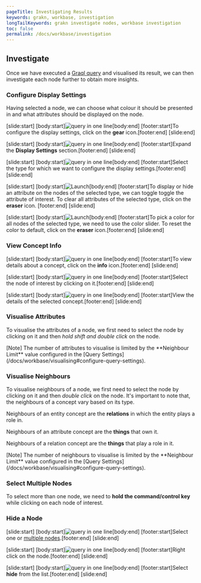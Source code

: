 ```yaml
---
pageTitle: Investigating Results
keywords: grakn, workbase, investigation
longTailKeywords: grakn investigate nodes, workbase investigation
toc: false
permalink: /docs/workbase/investigation
---
```


## Investigate
Once we have executed a [Graql query](/docs/query/overview) and visualised its result, we can then investigate each node further to obtain more insights.

### Configure Display Settings
Having selected a node, we can choose what colour it should be presented in and what attributes should be displayed on the node.
<div class="slideshow">

[slide:start]
[body:start]![query in one line](/docs/images/workbase/1.1.1/investigate_display-settings.png)[body:end]
[footer:start]To configure the display settings, click on the **gear** icon.[footer:end]
[slide:end]
<!-- -->
[slide:start]
[body:start]![query in one line](/docs/images/workbase/1.1.1/investigate_display-settings-tab.png)[body:end]
[footer:start]Expand the **Display Settings** section.[footer:end]
[slide:end]
<!-- -->
[slide:start]
[body:start]![query in one line](/docs/images/workbase/1.1.1/investigate_display-settings-select-type.png)[body:end]
[footer:start]Select the type for which we want to configure the display settings.[footer:end]
[slide:end]
<!-- -->
[slide:start]
[body:start]![Launch](/docs/images/workbase/1.1.1/investigate_display-settings-select-label.png)[body:end]
[footer:start]To display or hide an attribute on the nodes of the selected type, we can toggle toggle the attribute of interest. To clear all attributes of the selected type, click on the **eraser** icon. [footer:end]
[slide:end]
<!-- -->
[slide:start]
[body:start]![Launch](/docs/images/workbase/1.1.1/investigate_display-settings-select-colour.png)[body:end]
[footer:start]To pick a color for all nodes of the selected type, we need to use the color slider. To reset the color to default, click on the **eraser** icon.[footer:end]
[slide:end]

</div>

### View Concept Info
<div class="slideshow">

[slide:start]
[body:start]![query in one line](/docs/images/workbase/1.1.1/investigate_info-tab.png)[body:end]
[footer:start]To view details about a concept, click on the **info** icon.[footer:end]
[slide:end]
<!-- -->
[slide:start]
[body:start]![query in one line](/docs/images/workbase/1.1.1/investigate_info-click-node.png)[body:end]
[footer:start]Select the node of interest by clicking on it.[footer:end]
[slide:end]
<!-- -->
[slide:start]
[body:start]![query in one line](/docs/images/workbase/1.1.1/investigate_info-node-clicked.png)[body:end]
[footer:start]View the details of the selected concept.[footer:end]
[slide:end]

</div>

### Visualise Attributes
To visualise the attributes of a node, we first need to select the node by clicking on it and then _hold shift and double click_ on the node.

<div class="note">
[Note]
The number of attributes to visualise is limited by the **Neighbour Limit** value configured in the [Query Settings](/docs/workbase/visualising#configure-query-settings).
</div>

### Visualise Neighbours
To visualise neighbours of a node, we first need to select the node by clicking on it and then _double click_ on the node. It's important to note that, the neighbours of a concept vary based on its type.

Neighbours of an entity concept are the **relations** in which the entity plays a role in.

Neighbours of an attribute concept are the **things** that own it.

Neighbours of a relation concept are the **things** that play a role in it.

<div class="note">
[Note]
The number of neighbours to visualise is limited by the **Neighbour Limit** value configured in the [Query Settings](/docs/workbase/visualising#configure-query-settings).
</div>

### Select Multiple Nodes
To select more than one node, we need to **hold the command/control key** while clicking on each node of interest.

### Hide a Node
<div class="slideshow">

[slide:start]
[body:start]![query in one line](/docs/images/workbase/1.1.1/investigate_hide.png)[body:end]
[footer:start]Select one or [multiple nodes](#select-multiple-nodes).[footer:end]
[slide:end]
<!-- -->
[slide:start]
[body:start]![query in one line](/docs/images/workbase/1.1.1/investigate_hide-right-click.png)[body:end]
[footer:start]Right click on the node.[footer:end]
[slide:end]
<!-- -->
[slide:start]
[body:start]![query in one line](/docs/images/workbase/1.1.1/investigate_hide-click.png)[body:end]
[footer:start]Select **hide** from the list.[footer:end]
[slide:end]

</div>